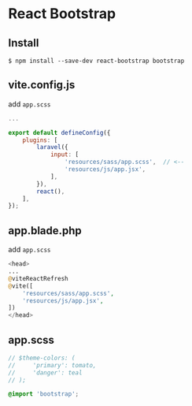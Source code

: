 # React Bootstrap

## Install

```
$ npm install --save-dev react-bootstrap bootstrap
```

## vite.config.js

add `app.scss`

```js
...

export default defineConfig({
    plugins: [
        laravel({
            input: [
                'resources/sass/app.scss',  // <--
                'resources/js/app.jsx',
            ],
        }),
        react(),
    ],
});

```

## app.blade.php

add `app.scss`

```php
<head>
...
@viteReactRefresh
@vite([
    'resources/sass/app.scss',
    'resources/js/app.jsx',
])
</head>
```

## app.scss

```scss
// $theme-colors: (
//     'primary': tomato,
//     'danger': teal
// );

@import 'bootstrap';
```
